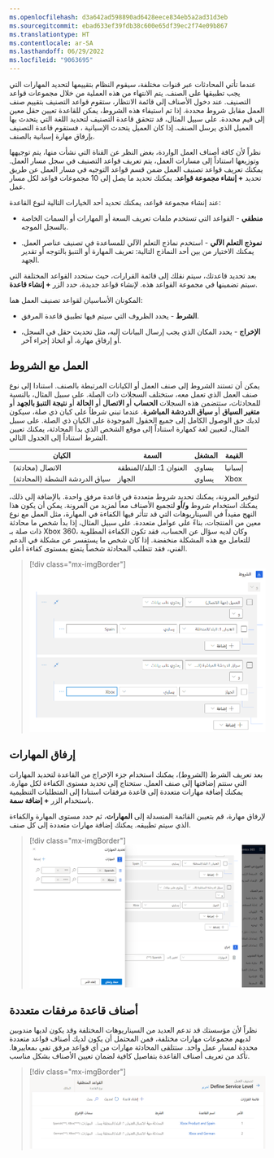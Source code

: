 ```yaml
---
ms.openlocfilehash: d3a642ad598890ad6428eece834eb5a2ad31d3eb
ms.sourcegitcommit: ebad633ef39fdb38c600e65df39ec2f74e09b867
ms.translationtype: HT
ms.contentlocale: ar-SA
ms.lasthandoff: 06/29/2022
ms.locfileid: "9063695"
---
```

عندما تأتي المحادثات عبر قنوات مختلفة، سيقوم النظام بتقييمها لتحديد المهارات التي يجب تطبيقها على الصنف. يتم الانتهاء من هذه العملية من خلال مجموعات قواعد التصنيف. عند دخول الأصناف إلى قائمة الانتظار، ستقوم قواعد التصنيف بتقييم صنف العمل مقابل شروط محددة. إذا تم استيفاء هذه الشروط، يمكن للقاعدة تعيين حقل معين إلى قيم محددة. على سبيل المثال، قد تتحقق قاعدة التصنيف لتحديد اللغة التي يتحدث بها العميل الذي يرسل الصنف. إذا كان العميل يتحدث الإسبانية ، فستقوم قاعدة التصنيف بإرفاق مهارة إسبانية بالصنف.

نظراً لأن كافة أصناف العمل الواردة، بغض النظر عن القناة التي نشأت منها، يتم توجيهها وتوزيعها استناداً إلى مسارات العمل، يتم تعريف قواعد التصنيف في سجل مسار العمل. يمكنك تعريف قواعد تصنيف العمل ضمن قسم قواعد التوجيه في مسار العمل عن طريق تحديد **+ إنشاء مجموعة قواعد**. يمكنك تحديد ما يصل إلى 10 مجموعات قواعد لكل مسار عمل.

عند إنشاء مجموعة قواعد، يمكنك تحديد أحد الخيارات التالية لنوع القاعدة:

-   **منطقي** - القواعد التي تستخدم ملفات تعريف السعة أو المهارات أو السمات الخاصة بالسجل الموجه.

-   **نموذج التعلم الآلي** - استخدم نماذج التعلم الآلي للمساعدة في تصنيف عناصر العمل. يمكنك الاختيار من بين أحد النماذج التالية: تعريف المهارة أو التنبؤ بالتوجه أو تقدير الجهد.

بعد تحديد قاعدتك، سيتم نقلك إلى قائمة القرارات، حيث ستحدد القواعد المختلفة التي سيتم تضمينها في مجموعة القواعد هذه. لإنشاء قواعد جديدة، حدد الزر **+ إنشاء قاعدة**.

المكونان الأساسيان لقواعد تصنيف العمل هما:

-   **الشرط** - يحدد الظروف التي سيتم فيها تطبيق قاعدة المرفق.

-   **الإخراج** - يحدد المكان الذي يجب إرسال البيانات إليه، مثل تحديث حقل في السجل، أو إرفاق مهارة، أو اتخاذ إجراء آخر.

## <a name="work-with-conditions"></a>العمل مع الشروط

يمكن أن تستند الشروط إلى صنف العمل أو الكيانات المرتبطة بالصنف. استنادا إلى نوع صنف العمل الذي تعمل معه، ستختلف السجلات ذات الصلة. على سبيل المثال، بالنسبة للمحادثات، ستتضمن هذه السجلات **الحساب** أو **الاتصال** أو **الحالة** أو **نتيجة التنبؤ بالجهد** أو **متغير السياق** أو **سياق الدردشة المباشرة**. عندما تبني شرطاً على كيان ذي صلة، سيكون لديك حق الوصول الكامل إلى جميع الحقول الموجودة على الكيان ذي الصلة. على سبيل المثال، لتعيين لغة كمهارة استناداً إلى موقع الشخص الذي بدأ المحادثة، يمكنك تعيين الشرط استناداً إلى الجدول التالي.

|     الكيان                              |     السمة                      |     المشغل    |     القيمة    |
|-----------------------------------------|------------------------------------|-----------------|--------------|
|     الاتصال (محادثة)              |     العنوان 1: البلد/المنطقة    |     يساوي      |     إسبانيا    |
|     سياق الدردشة النشطة (المحادثة)    |     الجهاز                         |     يساوي      |     Xbox     |

لتوفير المرونة، يمكنك تحديد شروط متعددة في قاعدة مرفق واحدة. بالإضافة إلى ذلك، يمكنك استخدام شروط **و/أو** لتجميع الأصناف معاً لمزيد من المرونة. يمكن أن يكون هذا النهج مفيداً في السيناريوهات التي قد تتأثر فيها الكفاءة في المهارة، مثل العمل مع نوع معين من المنتجات، بناءً على عوامل متعددة. على سبيل المثال، إذا بدأ شخص ما محادثة ذات صلة بـ Xbox 360، وكان لديه سؤال عن الحساب، فقد تكون الكفاءة المطلوبة للتعامل مع هذه المشكلة منخفضة. إذا كان شخص ما يستفسر عن مشكلة في الدعم الفني، فقد تتطلب المحادثة شخصاً يتمتع بمستوى كفاءة أعلى.

> [!div class="mx-imgBorder"]
> [![لقطة شاشة للتفاصيل المحددة في قسم الشروط.](../media/conditions.png)](../media/conditions.png#lightbox)

## <a name="attach-skills"></a>إرفاق المهارات

بعد تعريف الشرط (الشروط)، يمكنك استخدام جزء الإخراج من القاعدة لتحديد المهارات التي ستتم إضافتها إلى صنف العمل. ستحتاج إلى تحديد مستوى الكفاءة لكل مهارة. يمكنك إضافة مهارات متعددة إلى قاعدة مرفقات استنادا إلى المتطلبات التنظيمية باستخدام الزر **+ إضافة سمة**.

لإرفاق مهارة، قم بتعيين القائمة المنسدلة إلى **المهارات**، ثم حدد مستوى المهارة والكفاءة الذي سيتم تطبيقه. يمكنك إضافة مهارات متعددة إلى كل صنف.

> [!div class="mx-imgBorder"]
> [![لقطة شاشة لحقول التحديد لإرفاق المهارات.](../media/attach-skills.png)](../media/attach-skills.png#lightbox)

## <a name="multiple-attachment-rule-items"></a>أصناف قاعدة مرفقات متعددة

نظراً لأن مؤسستك قد تدعم العديد من السيناريوهات المختلفة وقد يكون لديها مندوبين لديهم مجموعات مهارات مختلفة، فمن المحتمل أن يكون لديك أصناف قواعد متعددة محددة لمسار عمل واحد. ستتلقى المحادثة مهارات من أي قواعد مرفق تفي بمعاييرها. تأكد من تعريف أصناف القاعدة بتفاصيل كافية لضمان تعيين الأصناف بشكل مناسب.

> [!div class="mx-imgBorder"]
> [![لقطة شاشة لقواعد مهارات تحديد مستوى الخدمة.](../media/skill-rules.png)](../media/skill-rules.png#lightbox)

